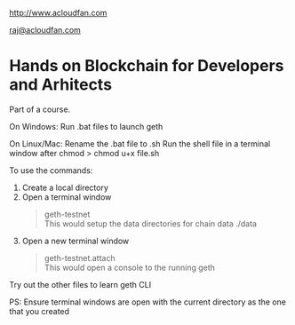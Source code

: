 http://www.acloudfan.com

raj@acloudfan.com

# Hands on Blockchain for Developers and Arhitects

Part of a course.

On Windows:   Run .bat files to launch geth

On Linux/Mac: Rename the .bat file to .sh
              Run the shell file in a terminal window after chmod
              > chmod u+x   file.sh

   
To use the commands:   
   
1. Create a local directory  
2. Open a terminal window   
   > geth-testnet   
   This would setup the data directories for chain data ./data   
3. Open a new terminal window   
   > geth-testnet.attach   
   This would open a console to the running geth   
   
Try out the other files to learn geth CLI   

PS: Ensure terminal windows are open with the current directory as the one that you created

